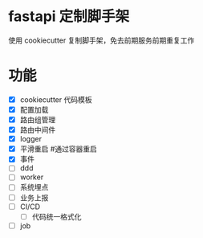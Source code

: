 # fastapi 定制脚手架

使用 cookiecutter 复制脚手架，免去前期服务前期重复工作

# 功能

- [x] cookiecutter 代码模板
- [x] 配置加载
- [x] 路由组管理
- [x] 路由中间件
- [x] logger
- [x] 平滑重启 #通过容器重启
- [x] 事件
- [ ] ddd
- [ ] worker
- [ ] 系统埋点
- [ ] 业务上报
- [ ] CI/CD
  - [ ] 代码统一格式化
- [ ] job
